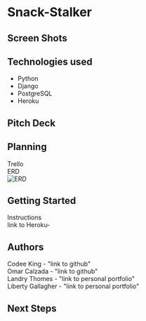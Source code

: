 # Snack-Stalker

## Screen Shots

## Technologies used
* Python  
* Django  
* PostgreSQL  
* Heroku  

## Pitch Deck

## Planning
Trello  
ERD  
![ERD](../master/images/snack-stalker.png)

## Getting Started
Instructions  
link to Heroku-  

## Authors
Codee King  - "link to github"   
Omar Calzada - "link to github"  
Landry Thomes - "link to personal portfolio"  
Liberty Gallagher - "link to personal portfolio"  

## Next Steps

